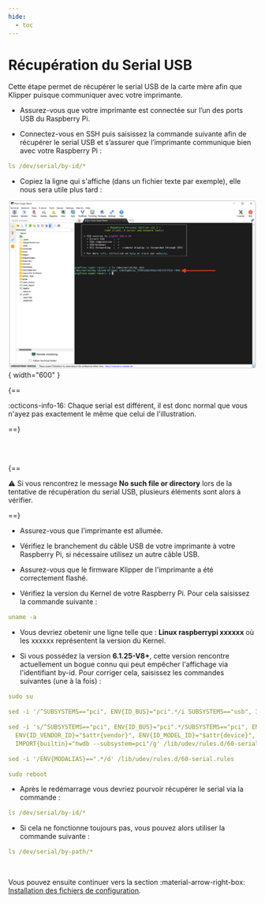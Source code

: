 ```yaml
---
hide:
  - toc
---
```


# Récupération du Serial USB

Cette étape permet de récupérer le serial USB de la carte mère afin que Klipper puisque communiquer avec votre imprimante.


- Assurez-vous que votre imprimante est connectée sur l’un des ports USB du Raspberry Pi.

- Connectez-vous en SSH puis saisissez la commande suivante afin de récupérer le serial USB et s’assurer que l’imprimante communique bien avec votre Raspberry Pi :

``` yaml
ls /dev/serial/by-id/*
```

- Copiez la ligne qui s'affiche (dans un fichier texte par exemple), elle nous sera utile plus tard :

![Serial](../assets/img/configurations/serial.png){ width="600" }

{==

:octicons-info-16: Chaque serial est différent, il est donc normal que vous n'ayez pas exactement le même que celui de l'illustration.

==}

<br />

<br />

{==

:warning: Si vous rencontrez le message **No such file or directory** lors de la tentative de récupération du serial USB, plusieurs éléments sont alors à vérifier.

==}

- Assurez-vous que l'imprimante est allumée.

- Vérifiez le branchement du câble USB de votre imprimante à votre Raspberry Pi, si nécessaire utilisez un autre câble USB.

- Assurez-vous que le firmware Klipper de l'imprimante a été correctement flashé.

- Vérifiez la version du Kernel de votre Raspberry Pi. Pour cela saisissez la commande suivante :

``` yaml
uname -a
```

- Vous devriez obetenir une ligne telle que : **Linux raspberrypi xxxxxx** où les xxxxxx représentent la version du Kernel.

- Si vous possédez la version **6.1.25-V8+**, cette version rencontre actuellement un bogue connu qui peut empêcher l'affichage via l'identifiant by-id. Pour corriger cela, saisissez les commandes suivantes (une à la fois) :

``` yaml
sudo su
```

``` yaml
sed -i '/^SUBSYSTEMS=="pci", ENV{ID_BUS}="pci".*/i SUBSYSTEMS=="usb", IMPORT{builtin}="usb_id", IMPORT{builtin}="hwdb --subsystem=usb"' /lib/udev/rules.d/60-serial.rules
```

``` yaml
sed -i 's/^SUBSYSTEMS=="pci", ENV{ID_BUS}="pci".*/SUBSYSTEMS=="pci", ENV{ID_BUS}=="", ENV{ID_BUS}="pci", \\\
  ENV{ID_VENDOR_ID}="$attr{vendor}", ENV{ID_MODEL_ID}="$attr{device}", \\\
  IMPORT{builtin}="hwdb --subsystem=pci"/g' /lib/udev/rules.d/60-serial.rules
```

``` yaml
sed -i '/ENV{MODALIAS}==".*/d' /lib/udev/rules.d/60-serial.rules
```

``` yaml
sudo reboot
```

- Après le redémarrage vous devriez pourvoir récupérer le serial via la commande :

``` yaml
ls /dev/serial/by-id/*
```

- Si cela ne fonctionne toujours pas, vous pouvez alors utiliser la commande suivante :

``` yaml
ls /dev/serial/by-path/*
```

<br />

Vous pouvez ensuite continuer vers la section :material-arrow-right-box: [Installation des fichiers de configuration](../configurations/fichiers-de-configuration.md).

